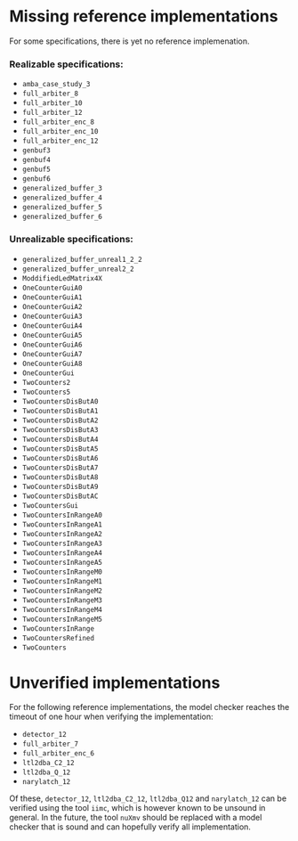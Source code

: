 # Missing reference implementations

For some specifications, there is yet no reference implemenation.

### Realizable specifications:

- `amba_case_study_3`
- `full_arbiter_8`
- `full_arbiter_10`
- `full_arbiter_12`
- `full_arbiter_enc_8`
- `full_arbiter_enc_10`
- `full_arbiter_enc_12`
- `genbuf3`
- `genbuf4`
- `genbuf5`
- `genbuf6`
- `generalized_buffer_3`
- `generalized_buffer_4`
- `generalized_buffer_5`
- `generalized_buffer_6`

### Unrealizable specifications:

- `generalized_buffer_unreal1_2_2`
- `generalized_buffer_unreal2_2`
- `ModdifiedLedMatrix4X`
- `OneCounterGuiA0`
- `OneCounterGuiA1`
- `OneCounterGuiA2`
- `OneCounterGuiA3`
- `OneCounterGuiA4`
- `OneCounterGuiA5`
- `OneCounterGuiA6`
- `OneCounterGuiA7`
- `OneCounterGuiA8`
- `OneCounterGui`
- `TwoCounters2`
- `TwoCounters5`
- `TwoCountersDisButA0`
- `TwoCountersDisButA1`
- `TwoCountersDisButA2`
- `TwoCountersDisButA3`
- `TwoCountersDisButA4`
- `TwoCountersDisButA5`
- `TwoCountersDisButA6`
- `TwoCountersDisButA7`
- `TwoCountersDisButA8`
- `TwoCountersDisButA9`
- `TwoCountersDisButAC`
- `TwoCountersGui`
- `TwoCountersInRangeA0`
- `TwoCountersInRangeA1`
- `TwoCountersInRangeA2`
- `TwoCountersInRangeA3`
- `TwoCountersInRangeA4`
- `TwoCountersInRangeA5`
- `TwoCountersInRangeM0`
- `TwoCountersInRangeM1`
- `TwoCountersInRangeM2`
- `TwoCountersInRangeM3`
- `TwoCountersInRangeM4`
- `TwoCountersInRangeM5`
- `TwoCountersInRange`
- `TwoCountersRefined`
- `TwoCounters`

# Unverified implementations

For the following reference implementations, the model checker reaches the
timeout of one hour when verifying the implementation:

- `detector_12`
- `full_arbiter_7`
- `full_arbiter_enc_6`
- `ltl2dba_C2_12`
- `ltl2dba_Q_12`
- `narylatch_12`

Of these, `detector_12`, `ltl2dba_C2_12`, `ltl2dba_Q12` and `narylatch_12` can
be verified using the tool `iimc`, which is however known to be unsound in
general. In the future, the tool `nuXmv` should be replaced with a model
checker that is sound and can hopefully verify all implementation.
